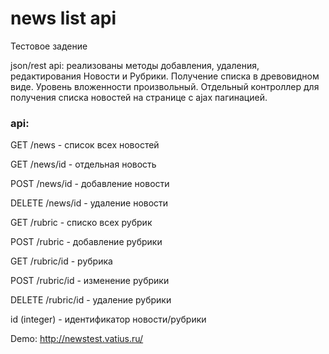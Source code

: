 # news list api
Тестовое задение

json/rest api: реализованы методы добавления, удаления, редактирования Новости и Рубрики.
Получение списка в древовидном виде. Уровень вложенности произвольный. Отдельный контроллер для получения списка новостей на странице с ajax пагинацией.
  

### api:

GET /news - список всех новостей

GET /news/id - отдельная новость

POST /news/id - добавление новости

DELETE /news/id - удаление новости

GET /rubric - списко всех рубрик

POST /rubric - добавление рубрики

GET /rubric/id - рубрика

POST /rubric/id - изменение рубрики

DELETE /rubric/id - удаление рубрики

id (integer) - идентификатор новости/рубрики

Demo: http://newstest.vatius.ru/

